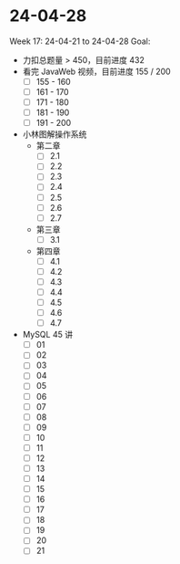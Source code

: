 # 24-04-28
Week 17: 24-04-21 to 24-04-28
Goal:
- 力扣总题量 > 450，目前进度 432
- 看完 JavaWeb 视频，目前进度 155 / 200
  - [ ] 155 - 160
  - [ ] 161 - 170
  - [ ] 171 - 180
  - [ ] 181 - 190
  - [ ] 191 - 200
- 小林图解操作系统
  - 第二章
    - [ ] 2.1
    - [ ] 2.2
    - [ ] 2.3
    - [ ] 2.4
    - [ ] 2.5
    - [ ] 2.6
    - [ ] 2.7
  - 第三章
    - [ ] 3.1
  - 第四章
    - [ ] 4.1
    - [ ] 4.2
    - [ ] 4.3
    - [ ] 4.4
    - [ ] 4.5
    - [ ] 4.6
    - [ ] 4.7
- MySQL 45 讲
  - [ ] 01
  - [ ] 02
  - [ ] 03
  - [ ] 04
  - [ ] 05
  - [ ] 06
  - [ ] 07
  - [ ] 08
  - [ ] 09
  - [ ] 10
  - [ ] 11
  - [ ] 12
  - [ ] 13
  - [ ] 14
  - [ ] 15
  - [ ] 16
  - [ ] 17
  - [ ] 18
  - [ ] 19
  - [ ] 20
  - [ ] 21
